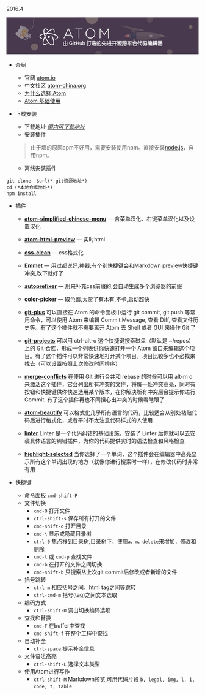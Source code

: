 <time>2016.4</time>

![atom](./atom.png)
- 介绍


  - 官网 [atom.io](https://atom.io/)
  - 中文社区 [atom-china.org](https://atom-china.org/)
  - [为什么选择 Atom](https://atom-china.org/t/atom/59)
  - [Atom 基础使用](https://atom-china.org/t/guan-fang-shou-ce-atom-ji-chu-shi-yong/62)


- 下载安装

  - 下载地址 [*国内可下载地址*](http://cnpmjs.org/mirrors/atom/)
  - 安装插件
  >由于墙的原因apm不好用，需要安装使用npm。直接安装[node.js](http://nodejs.cn/)，自带npm。

  - 离线安装插件
```
git clone  $url(* git资源地址*)
cd (*本地仓库地址*)
npm install
```

- 插件
  - **[atom-simplified-chinese-menu](https://github.com/chinakids/atom-simplified-chinese-menu)** — 含菜单汉化、右键菜单汉化以及设置汉化
  - **[atom-html-preview](https://github.com/webBoxio/atom-html-preview)** — 实时html
  - **[css-clean](https://github.com/SeanJM/css-clean)** — css格式化

  - **[Emmet](https://github.com/emmetio/emmet-atom)** — 用过都说好,神器;有个别快捷键会和Markdown preview快捷键冲突,改下就好了
  - **[autoprefixer]()** — 用来补充css前缀的,会自动生成多个浏览器的前缀
  - **[color-picker]()** — 取色器,太赞了有木有,不卡,启动超快
  - **[git-plus](https://github.com/akonwi/git-plus)**
可以直接在 Atom 的命令面板中运行 git commit, git push 等常用命令，可以使用 Atom 来编辑 Commit Message, 查看 Diff, 查看文件历史等。有了这个插件就不需要离开 Atom 去 Shell 或者 GUI 来操作 Git 了
  - **[git-projects](https://github.com/prrrnd/atom-git-projects)**
可以用 ctrl-alt-o 这个快捷键搜索磁盘（默认是 ~/repos）上的 Git 仓库，形成一个列表供你快速打开一个 Atom 窗口来编辑这个项目。有了这个插件可以非常快速地打开某个项目，项目比较多也不必找来找去（可以设置按照上次修改时间排序）
  - **[merge-conflicts](https://github.com/smashwilson/merge-conflicts)**
在使用 Git 进行合并和 rebase 的时候可以用 alt-m d 来激活这个插件，它会列出所有冲突的文件，将每一处冲突高亮，同时有按钮和快捷键供你快速选用某个版本，在你解决所有冲突后会提示你进行 Commit. 有了这个插件再也不同担心出冲突的时候看瞎眼了
  - **[atom-beautify](https://github.com/Glavin001/atom-beautify)**
可以格式化几乎所有语言的代码，比较适合从别处粘贴代码后进行格式化，或者平时不太注意代码样式的人使用
  - **[linter](https://github.com/steelbrain/linter)**
Linter 是一个代码纠错的基础设施，安装了 Linter 后你就可以去安装具体语言的纠错插件，为你的代码提供实时的语法检查和风格检查
  - **[highlight-selected](https://github.com/richrace/highlight-selected)** 当你选择了一个单词，这个插件会在编辑器中高亮显示所有这个单词出现的地方（就像你进行搜索时一样），在修改代码时非常有用


- 快捷键

  - 命令面板 `cmd-shift-P`
  - 文件切换
    - `cmd-O` 打开文件
    - `ctrl-shift-s` 保存所有打开的文件
    - `cmd-shift-o` 打开目录
    - `cmd-\` 显示或隐藏目录树
    - `ctrl-0` 焦点移到目录树,目录树下，使用`a，m，delete`来增加，修改和删除
    - `cmd-t` 或 `cmd-p` 查找文件
    - `cmd-b` 在打开的文件之间切换
    - `cmd-shift-b` 只搜索从上次git commit后修改或者新增的文件
  - 括号跳转
    - `ctrl-m` 相应括号之间，html tag之间等跳转
    - `ctrl-cmd-m` 括号(tag)之间文本选取
  - 编码方式
    - `ctrl-shift-U` 调出切换编码选项
  - 查找和替换
    - `cmd-F` 在buffer中查找
    - `cmd-shift-f` 在整个工程中查找
  - 自动补全
    - `ctrl-space` 提示补全信息
  - 文件语法高亮
    - `ctrl-shift-L` 选择文本类型
  - 使用Atom进行写作
    - `ctrl-shift-M` Markdown预览,可用代码片段 `b, legal, img, l, i, code, t, table`
